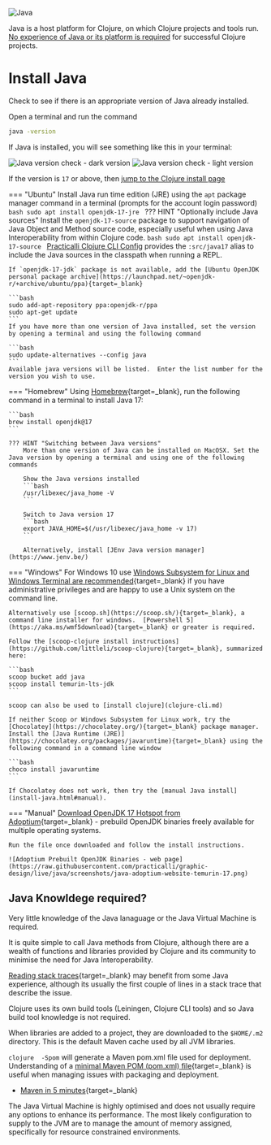 ![Java](https://raw.githubusercontent.com/practicalli/graphic-design/live/banners/practicalli-java-adoptium-banner.png)

Java is a host platform for Clojure, on which Clojure projects and tools run.  [No experience of Java or its platform is required](#what-you-need-to-know-about-java) for successful Clojure projects.


# Install Java

Check to see if there is an appropriate version of Java already installed.

Open a terminal and run the command

```bash
java -version
```

If Java is installed, you will see something like this in your terminal:

![Java version check - dark version](https://raw.githubusercontent.com/practicalli/graphic-design/live/clojure/clojure-cli/clojure-install-java-version-linux-dark.png#only-dark)
![Java version check - light version](https://raw.githubusercontent.com/practicalli/graphic-design/live/clojure/clojure-cli/clojure-install-java-version-linux-light.png#only-light)

If the version is `17` or above, then [jump to the Clojure install page](clojure-cli.md)


=== "Ubuntu" 
    Install Java run time edition (JRE) using the `apt` package manager command in a terminal (prompts for the account login password)
    ```bash
    sudo apt install openjdk-17-jre
    ```
    ??? HINT "Optionally include Java sources"
        Install the `openjdk-17-source` package to support navigation of Java Object and Method source code, especially useful when using Java Interoperability from within Clojure code.
        ```bash
        sudo apt install openjdk-17-source
        ```
        [Practicalli Clojure CLI Config](/clojure/clojure-cli/practicalli-config/) provides the `:src/java17` alias to include the Java sources in the classpath when running a REPL.
        
    
    If `openjdk-17-jdk` package is not available, add the [Ubuntu OpenJDK personal package archive](https://launchpad.net/~openjdk-r/+archive/ubuntu/ppa){target=_blank}
    
    ```bash
    sudo add-apt-repository ppa:openjdk-r/ppa
    sudo apt-get update
    ```
    If you have more than one version of Java installed, set the version by opening a terminal and using the following command
    
    ```bash
    sudo update-alternatives --config java
    ```
    Available java versions will be listed.  Enter the list number for the version you wish to use.


=== "Homebrew" 
    Using [Homebrew](https://brew.sh/){target=_blank}, run the following command in a terminal to install Java 17:
    
    ```bash
    brew install openjdk@17
    ```
    
    ??? HINT "Switching between Java versions"
        More than one version of Java can be installed on MacOSX. Set the Java version by opening a terminal and using one of the following commands
    
        Show the Java versions installed
        ```bash
        /usr/libexec/java_home -V
        ```
        
        Switch to Java version 17
        ```bash
        export JAVA_HOME=$(/usr/libexec/java_home -v 17)
        ```
        
        Alternatively, install [JEnv Java version manager](https://www.jenv.be/)


=== "Windows" 
    For Windows 10 use [Windows Subsystem for Linux and Windows Terminal are recommended](https://conan.is/blogging/clojure-on-windows.html){target=_blank} if you have administrative privileges and are happy to use a Unix system on the command line.
    
    Alternatively use [scoop.sh](https://scoop.sh/){target=_blank}, a command line installer for windows.  [Powershell 5](https://aka.ms/wmf5download){target=_blank} or greater is required.
    
    Follow the [scoop-clojure install instructions](https://github.com/littleli/scoop-clojure){target=_blank}, summarized here:
    
    ```bash
    scoop bucket add java
    scoop install temurin-lts-jdk
    ```
    
    scoop can also be used to [install clojure](clojure-cli.md)
    
    If neither Scoop or Windows Subsystem for Linux work, try the [Chocolatey](https://chocolatey.org/){target=_blank} package manager. Install the [Java Runtime (JRE)](https://chocolatey.org/packages/javaruntime){target=_blank} using the following command in a command line window
    
    ```bash
    choco install javaruntime
    ```

    If Chocolatey does not work, then try the [manual Java install](install-java.html#manual).


=== "Manual"
    [Download OpenJDK 17 Hotspot from Adoptium](https://adoptium.net/){target=_blank} - prebuild OpenJDK binaries freely available for multiple operating systems.
    
    Run the file once downloaded and follow the install instructions.
    
    ![Adoptium Prebuilt OpenJDK Binaries - web page](https://raw.githubusercontent.com/practicalli/graphic-design/live/java/screenshots/java-adoptium-website-temurin-17.png)


## Java Knowldege required?

Very little knowledge of the Java lanaguage or the Java Virtual Machine is required.

It is quite simple to call Java methods from Clojure, although there are a wealth of functions and libraries provided by Clojure and its community to minimise the need for Java Interoperability.

[Reading stack traces](https://8thlight.com/blog/connor-mendenhall/2014/09/12/clojure-stacktraces.html){target=_blank} may benefit from some Java experience, although its usually the first couple of lines in a stack trace that describe the issue.

Clojure uses its own build tools (Leiningen, Clojure CLI tools) and so Java build tool knowledge is not required.

When libraries are added to a project, they are downloaded to the `$HOME/.m2` directory.  This is the default Maven cache used by all JVM libraries.

`clojure  -Spom` will generate a Maven pom.xml file used for deployment. Understanding of a [minimal Maven POM (pom.xml) file](https://maven.apache.org/guides/introduction/introduction-to-the-pom.html#minimal-pom){target=_blank} is useful when managing issues with packaging and deployment.

* [Maven in 5 minutes](https://maven.apache.org/guides/getting-started/maven-in-five-minutes.html){target=_blank}

The Java Virtual Machine is highly optimised and does not usually require any options to enhance its performance. The most likely configuration to supply to the JVM are to manage the amount of memory assigned, specifically for resource constrained environments.
